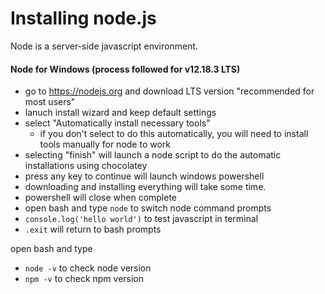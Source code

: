 # Installing node.js
Node is a server-side javascript environment.

#### Node for Windows (process followed for v12.18.3 LTS)
- go to https://nodejs.org and download LTS version "recommended for most users"
- lanuch install wizard and keep default settings
- select "Automatically install necessary tools"
  - if you don't select to do this automatically, you will need to install tools manually for node to work
- selecting "finish" will launch a node script to do the automatic installations using chocolatey
- press any key to continue will launch windows powershell
- downloading and installing everything will take some time.
- powershell will close when complete
- open bash and type `node` to switch node command prompts
- `console.log('hello world')` to test javascript in terminal
- `.exit` will return to bash prompts

open bash and type
- `node -v` to check node version
- `npm -v` to check npm version
